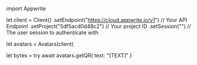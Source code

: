 import Appwrite

let client = Client()
    .setEndpoint("https://cloud.appwrite.io/v1") // Your API Endpoint
    .setProject("5df5acd0d48c2") // Your project ID
    .setSession("") // The user session to authenticate with

let avatars = Avatars(client)

let bytes = try await avatars.getQR(
    text: "[TEXT]"
)

